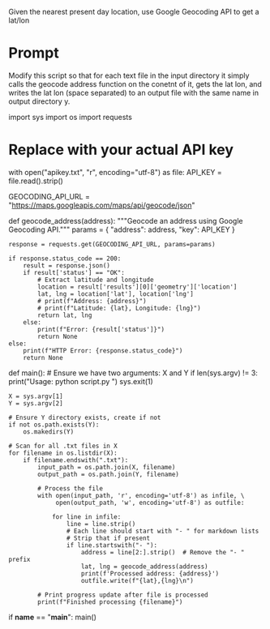 Given the nearest present day location, use Google Geocoding API to get a lat/lon

# Prompt

Modify this script so that for each text file in the input directory it simply calls the geocode address function on the conetnt of it, gets the lat lon, and writes the lat lon (space separated) to an output file with the same name in output directory y.

import sys
import os
import requests

# Replace with your actual API key
with open("apikey.txt", "r", encoding="utf-8") as file:
    API_KEY = file.read().strip()

GEOCODING_API_URL = "https://maps.googleapis.com/maps/api/geocode/json"

def geocode_address(address):
    """Geocode an address using Google Geocoding API."""
    params = {
        "address": address,
        "key": API_KEY
    }

    response = requests.get(GEOCODING_API_URL, params=params)

    if response.status_code == 200:
        result = response.json()
        if result['status'] == "OK":
            # Extract latitude and longitude
            location = result['results'][0]['geometry']['location']
            lat, lng = location['lat'], location['lng']
            # print(f"Address: {address}")
            # print(f"Latitude: {lat}, Longitude: {lng}")
            return lat, lng
        else:
            print(f"Error: {result['status']}")
            return None
    else:
        print(f"HTTP Error: {response.status_code}")
        return None

def main():
    # Ensure we have two arguments: X and Y
    if len(sys.argv) != 3:
        print("Usage: python script.py <X> <Y>")
        sys.exit(1)

    X = sys.argv[1]
    Y = sys.argv[2]

    # Ensure Y directory exists, create if not
    if not os.path.exists(Y):
        os.makedirs(Y)

    # Scan for all .txt files in X
    for filename in os.listdir(X):
        if filename.endswith(".txt"):
            input_path = os.path.join(X, filename)
            output_path = os.path.join(Y, filename)

            # Process the file
            with open(input_path, 'r', encoding='utf-8') as infile, \
                 open(output_path, 'w', encoding='utf-8') as outfile:
                
                for line in infile:
                    line = line.strip()
                    # Each line should start with "- " for markdown lists
                    # Strip that if present
                    if line.startswith("- "):
                        address = line[2:].strip()  # Remove the "- " prefix
                        lat, lng = geocode_address(address)
                        print(f'Processed address: {address}')
                        outfile.write(f"{lat},{lng}\n")

            # Print progress update after file is processed
            print(f"Finished processing {filename}")

if __name__ == "__main__":
    main()
